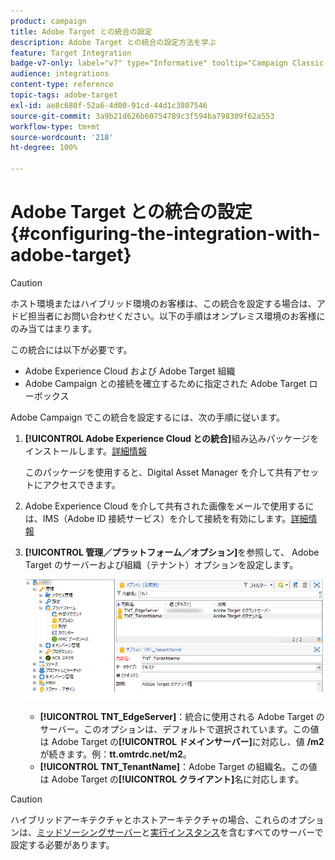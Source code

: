 ```yaml
---
product: campaign
title: Adobe Target との統合の設定
description: Adobe Target との統合の設定方法を学ぶ
feature: Target Integration
badge-v7-only: label="v7" type="Informative" tooltip="Campaign Classic v7 にのみ適用されます"
audience: integrations
content-type: reference
topic-tags: adobe-target
exl-id: ae8c680f-52a6-4d00-91cd-44d1c3807546
source-git-commit: 3a9b21d626b60754789c3f594ba798309f62a553
workflow-type: tm+mt
source-wordcount: '218'
ht-degree: 100%

---
```


# Adobe Target との統合の設定{#configuring-the-integration-with-adobe-target}




>[!CAUTION]
>
> ホスト環境またはハイブリッド環境のお客様は、この統合を設定する場合は、アドビ担当者にお問い合わせください。以下の手順はオンプレミス環境のお客様にのみ当てはまります。

この統合には以下が必要です。

* Adobe Experience Cloud および Adobe Target 組織
* Adobe Campaign との接続を確立するために指定された Adobe Target ローボックス

Adobe Campaign でこの統合を設定するには、次の手順に従います。

1. **[!UICONTROL Adobe Experience Cloud との統合]**&#x200B;組み込みパッケージをインストールします。[詳細情報](../../platform/using/working-with-data-packages.md#importing-packages)

   このパッケージを使用すると、Digital Asset Manager を介して共有アセットにアクセスできます。

1. Adobe Experience Cloud を介して共有された画像をメールで使用するには、IMS（Adobe ID 接続サービス）を介して接続を有効にします。[詳細情報](../../integrations/using/about-adobe-id.md)
1. **[!UICONTROL 管理／プラットフォーム／オプション]**&#x200B;を参照して、 Adobe Target のサーバーおよび組織（テナント）オプションを設定します。

   ![](assets/tar_options.png)

   * **[!UICONTROL TNT_EdgeServer]**：統合に使用される Adobe Target のサーバー。このオプションは、デフォルトで選択されています。この値は Adobe Target の&#x200B;**[!UICONTROL ドメインサーバー]**&#x200B;に対応し、値 **/m2** が続きます。例：**tt.omtrdc.net/m2**。
   * **[!UICONTROL TNT_TenantName]**：Adobe Target の組織名。この値は Adobe Target の&#x200B;**[!UICONTROL クライアント]**&#x200B;名に対応します。


>[!CAUTION]
>
>ハイブリッドアーキテクチャとホストアーキテクチャの場合、これらのオプションは、[ミッドソーシングサーバー](../../installation/using/mid-sourcing-server.md)と[実行インスタンス](../../message-center/using/configuring-instances.md#execution-instance)を含むすべてのサーバーで設定する必要があります。